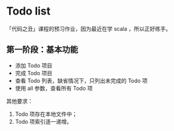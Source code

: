 # Todo list

「代码之丑」课程的预习作业，因为最近在学 scala ，所以正好练手。

## 第一阶段：基本功能
* 添加 Todo 项目
* 完成 Todo 项目
* 查看 Todo 列表，缺省情况下，只列出未完成的 Todo 项
* 使用 all 参数，查看所有 Todo 项

其他要求：
1. Todo 项存在本地文件中；
2. Todo 项索引逐一递增。
